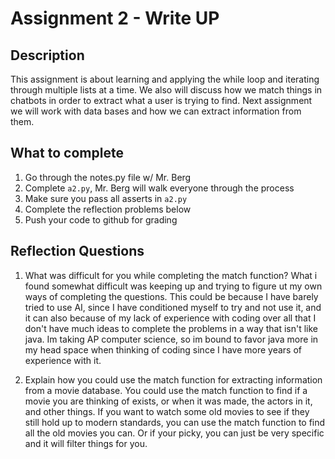 # Assignment 2 - Write UP

## Description
This assignment is about learning and applying the while loop and iterating through multiple lists at a time.  We also will discuss how we match things in chatbots in order to extract what a user is trying to find.  Next assignment we will work with data bases and how we can extract information from them.

## What to complete
1. Go through the notes.py file w/ Mr. Berg
2. Complete `a2.py`, Mr. Berg will walk everyone through the process
3. Make sure you pass all asserts in `a2.py`
4. Complete the reflection problems below
5. Push your code to github for grading

## Reflection Questions
1. What was difficult for you while completing the match function?
What i found somewhat difficult was keeping up and trying to figure ut my own ways of completing the questions. This could be because I have barely tried to use AI, since I have conditioned myself to try and not use it, and it can also because of my lack of experience with coding over all that I don't have much ideas to complete the problems in a way that isn't like java. Im taking AP computer science, so im bound to favor java more in my head space when thinking of coding since I have more years of experience with it. 


2. Explain how you could use the match function for extracting information from a movie database.
You could use the match function to find if a movie you are thinking of exists, or when it was made, the actors in it, and other things. If you want to watch some old movies to see if they still hold up to modern standards, you can use the match function to find all the old movies you can. Or if your picky, you can just be very specific and it will filter things for you.

